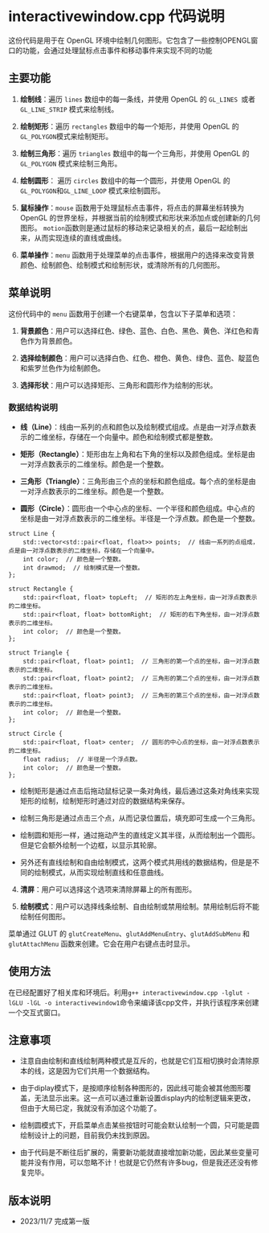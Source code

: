 # interactivewindow.cpp 代码说明

这份代码是用于在 OpenGL 环境中绘制几何图形。它包含了一些控制OPENGL窗口的功能，会通过处理鼠标点击事件和移动事件来实现不同的功能

## 主要功能


1. **绘制线**：遍历 `lines` 数组中的每一条线，并使用 OpenGL 的 `GL_LINES `或者` GL_LINE_STRIP` 模式来绘制线。

2. **绘制矩形**：遍历 `rectangles` 数组中的每一个矩形，并使用 OpenGL 的`GL_POLYGON`模式来绘制矩形。

3. **绘制三角形**：遍历 `triangles` 数组中的每一个三角形，并使用 OpenGL 的 `GL_POLYGON` 模式来绘制三角形。

4. **绘制圆形**： 遍历 `circles` 数组中的每一个圆形，并使用 OpenGL 的 `GL_POLYGON`和`GL_LINE_LOOP` 模式来绘制圆形。

5. **鼠标操作**：`mouse` 函数用于处理鼠标点击事件，将点击的屏幕坐标转换为 OpenGL 的世界坐标，并根据当前的绘制模式和形状来添加点或创建新的几何图形。
`motion`函数则是通过鼠标的移动来记录相关的点，最后一起绘制出来，从而实现连续的直线或曲线。

6. **菜单操作**：`menu` 函数用于处理菜单的点击事件，根据用户的选择来改变背景颜色、绘制颜色、绘制模式和绘制形状，或清除所有的几何图形。

## 菜单说明

这份代码中的 `menu` 函数用于创建一个右键菜单，包含以下子菜单和选项：

1. **背景颜色**：用户可以选择红色、绿色、蓝色、白色、黑色、黄色、洋红色和青色作为背景颜色。

2. **选择绘制颜色**：用户可以选择白色、红色、橙色、黄色、绿色、蓝色、靛蓝色和紫罗兰色作为绘制颜色。

3. **选择形状**：用户可以选择矩形、三角形和圆形作为绘制的形状。
### 数据结构说明

- **线（Line）**：线由一系列的点和颜色以及绘制模式组成。点是由一对浮点数表示的二维坐标，存储在一个向量中。颜色和绘制模式都是整数。

- **矩形（Rectangle）**：矩形由左上角和右下角的坐标以及颜色组成。坐标是由一对浮点数表示的二维坐标。颜色是一个整数。

- **三角形（Triangle）**：三角形由三个点的坐标和颜色组成。每个点的坐标是由一对浮点数表示的二维坐标。颜色是一个整数。

- **圆形（Circle）**：圆形由一个中心点的坐标、一个半径和颜色组成。中心点的坐标是由一对浮点数表示的二维坐标。半径是一个浮点数。颜色是一个整数。

```
struct Line {
    std::vector<std::pair<float, float>> points;  // 线由一系列的点组成，点是由一对浮点数表示的二维坐标，存储在一个向量中。
    int color;  // 颜色是一个整数。
    int drawmod;  // 绘制模式是一个整数。
};

struct Rectangle {
    std::pair<float, float> topLeft;  // 矩形的左上角坐标，由一对浮点数表示的二维坐标。
    std::pair<float, float> bottomRight;  // 矩形的右下角坐标，由一对浮点数表示的二维坐标。
    int color;  // 颜色是一个整数。
};

struct Triangle {
    std::pair<float, float> point1;  // 三角形的第一个点的坐标，由一对浮点数表示的二维坐标。
    std::pair<float, float> point2;  // 三角形的第二个点的坐标，由一对浮点数表示的二维坐标。
    std::pair<float, float> point3;  // 三角形的第三个点的坐标，由一对浮点数表示的二维坐标。
    int color;  // 颜色是一个整数。
};

struct Circle {
    std::pair<float, float> center;  // 圆形的中心点的坐标，由一对浮点数表示的二维坐标。
    float radius;  // 半径是一个浮点数。
    int color;  // 颜色是一个整数。
};
```
- 绘制矩形是通过点击后拖动鼠标记录一条对角线，最后通过这条对角线来实现矩形的绘制，绘制矩形时通过对应的数据结构来保存。

- 绘制三角形是通过点击三个点，从而记录位置后，填充即可生成一个三角形。

- 绘制圆和矩形一样，通过拖动产生的直线定义其半径，从而绘制出一个圆形。但是它会额外绘制一个边框，以显示其轮廓。

- 另外还有直线绘制和自由绘制模式，这两个模式共用线的数据结构，但是是不同的绘制模式，从而实现绘制直线和任意曲线。

4. **清屏**：用户可以选择这个选项来清除屏幕上的所有图形。

5. **绘制模式**：用户可以选择线条绘制、自由绘制或禁用绘制。禁用绘制后将不能绘制任何图形。

菜单通过 GLUT 的 `glutCreateMenu`、`glutAddMenuEntry`、`glutAddSubMenu` 和 `glutAttachMenu` 函数来创建。它会在用户右键点击时显示。

## 使用方法

在已经配置好了相关库和环境后。利用```g++ interactivewindow.cpp -lglut -lGLU -lGL -o interactivewindow1```命令来编译该cpp文件，并执行该程序来创建一个交互式窗口。

## 注意事项

- 注意自由绘制和直线绘制两种模式是互斥的，也就是它们互相切换时会清除原本的线，这是因为它们共用一个数据结构。

- 由于diplay模式下，是按顺序绘制各种图形的，因此线可能会被其他图形覆盖，无法显示出来。这一点可以通过重新设置display内的绘制逻辑来更改，但由于大局已定，我就没有添加这个功能了。

- 绘制圆模式下，开启菜单点击某些按钮时可能会默认绘制一个圆，只可能是圆绘制设计上的问题，目前我仍未找到原因。

- 由于代码是不断往后扩展的，需要新功能就直接增加新功能，因此某些变量可能并没有作用，可以忽略不计！也就是它仍然有许多bug，但是我还还没有修复完毕。

## 版本说明
- 2023/11/7 完成第一版